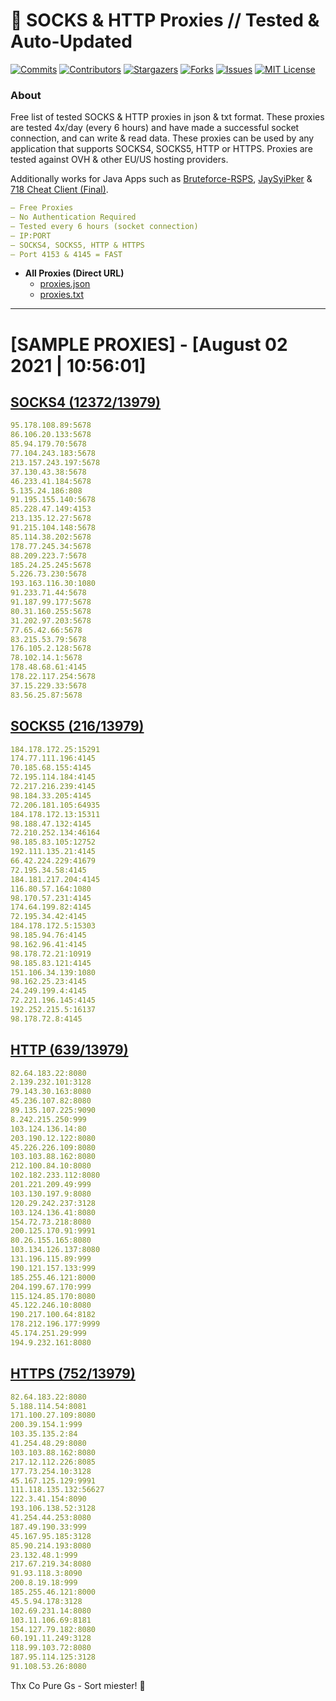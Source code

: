 <!-- MARKDOWN LINKS & IMAGES -->
<!-- https://www.markdownguide.org/basic-syntax/#reference-style-links -->
[contributors-shield]: https://img.shields.io/github/contributors/KaiBurton/free-proxies-autoupdated?style=for-the-badge
[contributors-url]: https://github.com/KaiBurton/free-proxies-autoupdated/graphs/contributors
[forks-shield]: https://img.shields.io/github/forks/KaiBurton/free-proxies-autoupdated?style=for-the-badge
[forks-url]: https://github.com/KaiBurton/free-proxies-autoupdated/network/members
[stars-shield]: https://img.shields.io/github/stars/KaiBurton/free-proxies-autoupdated?style=for-the-badge
[stars-url]: https://github.com/KaiBurton/free-proxies-autoupdated/stargazers
[issues-shield]: https://img.shields.io/github/issues/KaiBurton/free-proxies-autoupdated?style=for-the-badge
[issues-url]: https://github.com/KaiBurton/free-proxies-autoupdated/issues
[license-shield]: https://img.shields.io/github/license/KaiBurton/free-proxies-autoupdated?style=for-the-badge
[license-url]: https://github.com/KaiBurton/free-proxies-autoupdated/blob/main/LICENSE
[commit-shield]: https://img.shields.io/github/last-commit/KaiBurton/free-proxies-autoupdated?style=for-the-badge
[commit-url]: https://github.com/KaiBurton/free-proxies-autoupdated/commits/main

# 🎁 SOCKS & HTTP Proxies // Tested & Auto-Updated

[![Commits][commit-shield]][commit-url]
[![Contributors][contributors-shield]][contributors-url]
[![Stargazers][stars-shield]][stars-url]
[![Forks][forks-shield]][forks-url]
[![Issues][issues-shield]][issues-url]
[![MIT License][license-shield]][license-url]

### About
Free list of tested SOCKS & HTTP proxies in json & txt format. These proxies are tested 4x/day (every 6 hours) and have made a successful socket connection, and can write & read data. These proxies can be used by any application that supports SOCKS4, SOCKS5, HTTP or HTTPS. Proxies are tested against OVH & other EU/US hosting providers.

Additionally works for Java Apps such as [Bruteforce-RSPS](https://github.com/KaiBurton/Bruteforce-RSPS), [JaySyiPker](https://github.com/JayArrowz/JaySyiPker) & [718 Cheat Client (Final)](https://github.com/KaiBurton/718-Cheat-Client-Final). 

```yaml
— Free Proxies
— No Authentication Required
— Tested every 6 hours (socket connection)
— IP:PORT
— SOCKS4, SOCKS5, HTTP & HTTPS
— Port 4153 & 4145 = FAST
```

- **All Proxies (Direct URL)**
  - [proxies.json](https://raw.githubusercontent.com/KaiBurton/free-proxies-autoupdated/main/proxies.json)
  - [proxies.txt](https://raw.githubusercontent.com/KaiBurton/free-proxies-autoupdated/main/proxies.txt)

---

# [SAMPLE PROXIES] - [August 02 2021 | 10:56:01]

## [SOCKS4 (12372/13979)](https://raw.githubusercontent.com/KaiBurton/free-proxies-autoupdated/main/proxies-socks4.txt)
```yaml
95.178.108.89:5678
86.106.20.133:5678
85.94.179.70:5678
77.104.243.183:5678
213.157.243.197:5678
37.130.43.38:5678
46.233.41.184:5678
5.135.24.186:808
91.195.155.140:5678
85.228.47.149:4153
213.135.12.27:5678
91.215.104.148:5678
85.114.38.202:5678
178.77.245.34:5678
88.209.223.7:5678
185.24.25.245:5678
5.226.73.230:5678
193.163.116.30:1080
91.233.71.44:5678
91.187.99.177:5678
80.31.160.255:5678
31.202.97.203:5678
77.65.42.66:5678
83.215.53.79:5678
176.105.2.128:5678
78.102.14.1:5678
178.48.68.61:4145
178.22.117.254:5678
37.15.229.33:5678
83.56.25.87:5678
```

## [SOCKS5 (216/13979)](https://raw.githubusercontent.com/KaiBurton/free-proxies-autoupdated/main/proxies-socks5.txt)
```yaml
184.178.172.25:15291
174.77.111.196:4145
70.185.68.155:4145
72.195.114.184:4145
72.217.216.239:4145
98.184.33.205:4145
72.206.181.105:64935
184.178.172.13:15311
98.188.47.132:4145
72.210.252.134:46164
98.185.83.105:12752
192.111.135.21:4145
66.42.224.229:41679
72.195.34.58:4145
184.181.217.204:4145
116.80.57.164:1080
98.170.57.231:4145
174.64.199.82:4145
72.195.34.42:4145
184.178.172.5:15303
98.185.94.76:4145
98.162.96.41:4145
98.178.72.21:10919
98.185.83.121:4145
151.106.34.139:1080
98.162.25.23:4145
24.249.199.4:4145
72.221.196.145:4145
192.252.215.5:16137
98.178.72.8:4145
```

## [HTTP (639/13979)](https://raw.githubusercontent.com/KaiBurton/free-proxies-autoupdated/main/proxies-http.txt)
```yaml
82.64.183.22:8080
2.139.232.101:3128
79.143.30.163:8080
45.236.107.82:8080
89.135.107.225:9090
8.242.215.250:999
103.124.136.14:80
203.190.12.122:8080
45.226.226.109:8080
103.103.88.162:8080
212.100.84.10:8080
102.182.233.112:8080
201.221.209.49:999
103.130.197.9:8080
120.29.242.237:3128
103.124.136.41:8080
154.72.73.218:8080
200.125.170.91:9991
80.26.155.165:8080
103.134.126.137:8080
131.196.115.89:999
190.121.157.133:999
185.255.46.121:8000
204.199.67.170:999
115.124.85.170:8080
45.122.246.10:8080
190.217.100.64:8182
178.212.196.177:9999
45.174.251.29:999
194.9.232.161:8080
```

## [HTTPS (752/13979)](https://raw.githubusercontent.com/KaiBurton/free-proxies-autoupdated/main/proxies-https.txt)
```yaml
82.64.183.22:8080
5.188.114.54:8081
171.100.27.109:8080
200.39.154.1:999
103.35.135.2:84
41.254.48.29:8080
103.103.88.162:8080
217.12.112.226:8085
177.73.254.10:3128
45.167.125.129:9991
111.118.135.132:56627
122.3.41.154:8090
193.106.138.52:3128
41.254.44.253:8080
187.49.190.33:999
45.167.95.185:3128
85.90.214.193:8080
23.132.48.1:999
217.67.219.34:8080
91.93.118.3:8090
200.8.19.18:999
185.255.46.121:8000
45.5.94.178:3128
102.69.231.14:8080
103.11.106.69:8181
154.127.79.182:8080
60.191.11.249:3128
118.99.103.72:8080
187.95.114.125:3128
91.108.53.26:8080
```



Thx Co Pure Gs - Sort miester! 💟
